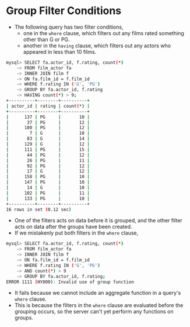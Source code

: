 # Group Filter Conditions

- The following query has two filter conditions,
  - one in the `where` clause, which filters out any films rated something other than G or PG.
  - another in the `having` clause, which filters out any actors who appeared in less than 10 films.

```bash
mysql> SELECT fa.actor_id, f.rating, count(*)
    -> FROM film_actor fa
    -> INNER JOIN film f
    -> ON fa.film_id = f.film_id
    -> WHERE f.rating IN ('G', 'PG')
    -> GROUP BY fa.actor_id, f.rating
    -> HAVING count(*) > 9;
+----------+--------+----------+
| actor_id | rating | count(*) |
+----------+--------+----------+
|      137 | PG     |       10 |
|       37 | PG     |       12 |
|      180 | PG     |       12 |
|        7 | G      |       10 |
|       83 | G      |       14 |
|      129 | G      |       12 |
|      111 | PG     |       15 |
|       44 | PG     |       12 |
|       26 | PG     |       11 |
|       92 | PG     |       12 |
|       17 | G      |       12 |
|      158 | PG     |       10 |
|      147 | PG     |       10 |
|       14 | G      |       10 |
|      102 | PG     |       11 |
|      133 | PG     |       10 |
+----------+--------+----------+
16 rows in set (0.12 sec)
```

- One of the filters acts on data before it is grouped, and the other filter acts on data after the groups have been created.
- If we mistakenly put both filters in the `where` clause,

```bash
mysql> SELECT fa.actor_id, f.rating, count(*)
    -> FROM film_actor fa
    -> INNER JOIN film f
    -> ON fa.film_id = f.film_id
    -> WHERE f.rating IN ('G', 'PG')
    -> AND count(*) > 9
    -> GROUP BY fa.actor_id, f.rating;
ERROR 1111 (HY000): Invalid use of group function
```

- It fails because we cannot include an aggregate function in a query's `where` clause.
- This is because the filters in the `where` clause are evaluated before the grouping occurs, so the server can't yet perform any functions on groups.